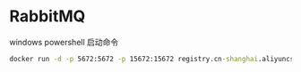 # RabbitMQ

windows powershell 启动命令

```cmd
docker run -d -p 5672:5672 -p 15672:15672 registry.cn-shanghai.aliyuncs.com/springcloud-imooc/rabbitmq:3.8.2-management
```



